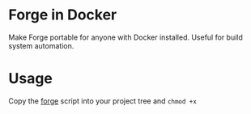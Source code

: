 # Forge in Docker

Make Forge portable for anyone with Docker installed. Useful for build system automation.

# Usage

Copy the [forge](forge) script into your project tree and `chmod +x`
